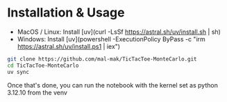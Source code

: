 # Installation & Usage

- MacOS / Linux: Install [uv](curl -LsSf https://astral.sh/uv/install.sh | sh)
- Windows: Install [uv](powershell -ExecutionPolicy ByPass -c "irm https://astral.sh/uv/install.ps1 | iex")

```bash
git clone https://github.com/mal-mak/TicTacToe-MonteCarlo.git
cd TicTacToe-MonteCarlo
uv sync
``` 

Once that's done, you can run the notebook with the kernel set as python 3.12.10 from the venv